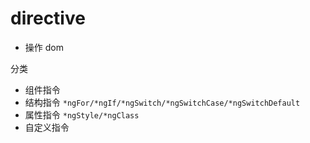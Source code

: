 # directive

- 操作 dom

分类

- 组件指令
- 结构指令 `*ngFor/*ngIf/*ngSwitch/*ngSwitchCase/*ngSwitchDefault`
- 属性指令 `*ngStyle/*ngClass`
- 自定义指令
